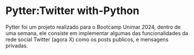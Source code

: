 # Pytter:Twitter with-Python
Pytter foi um projeto realizado para o Bootcamp Unimar 2024, dentro de uma semana, ele consiste em implementar algumas das funcionalidades da rede social Twitter (agora X) como os posts publicos, e mensagens privadas.
